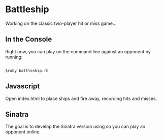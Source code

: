 Battleship
==========

Working on the classic two-player hit or miss game...

In the Console
--------------

Right now, you can play on the command line against an opponent by running:

```

$ruby battleship.rb

```
Javascript
----------

Open index.html to place ships and fire away, recording hits and misses.

Sinatra
-------

The goal is to develop the Sinatra version using so you can play an opponent online.
